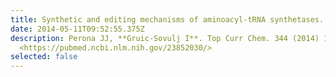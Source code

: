 ```yaml
---
title: Synthetic and editing mechanisms of aminoacyl-tRNA synthetases.
date: 2014-05-11T09:52:55.375Z
description: Perona JJ, **Gruic-Sovulj I**. Top Curr Chem. 344 (2014) 1-41.
  <https://pubmed.ncbi.nlm.nih.gov/23852030/>
selected: false
---
```

